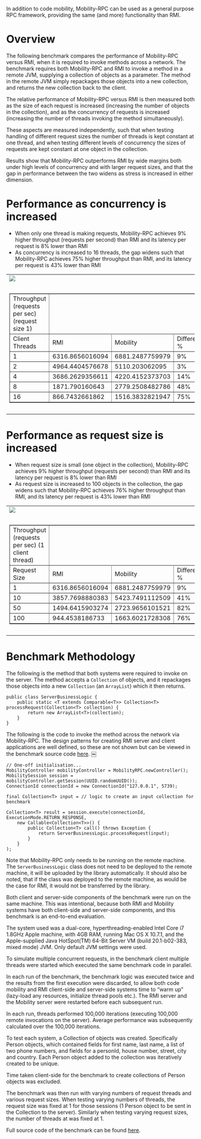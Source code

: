 In addition to code mobility, Mobility-RPC can be used as a general purpose RPC framework, providing the same (and more) functionality than RMI.

# Overview #

The following benchmark compares the performance of Mobility-RPC versus RMI, when it is required to invoke methods across a network. The benchmark requires both Mobility-RPC and RMI to invoke a method in a remote JVM, supplying a collection of objects as a parameter. The method in the remote JVM simply repackages those objects into a new collection, and returns the new collection back to the client.

The relative performance of Mobility-RPC versus RMI is then measured both as the size of each request is increased (increasing the number of objects in the collection), and as the concurrency of requests is increased (increasing the number of threads invoking the method simultaneously).

These aspects are measured independently, such that when testing handling of different request sizes the number of threads is kept constant at one thread, and when testing different levels of concurrency the sizes of requests are kept constant at one object in the collection.

Results show that Mobility-RPC outperforms RMI by wide margins both under high levels of concurrency and with larger request sizes, and that the gap in performance between the two widens as stress is increased in either dimension.

# Performance as concurrency is increased #

  * When only one thread is making requests, Mobility-RPC achieves 9% higher throughput (requests per second) than RMI and its latency per request is 8% lower than RMI
  * As concurrency is increased to 16 threads, the gap widens such that Mobility-RPC achieves 75% higher throughput than RMI, and its latency per request is 43% lower than RMI

<table>
<tr><td><img src='https://raw.githubusercontent.com/npgall/mobility-rpc/master/documentation/images/Throughput_varying_concurrency.png' /></td><td><img src='https://raw.githubusercontent.com/npgall/mobility-rpc/master/documentation/images/Latency_varying_concurrency.png' /></td></tr>
<tr><td>
<table cellpadding='4' border='1' cellspacing='0' width='100%'>
<tr><td>Throughput (requests per sec) (request size 1)</td></tr>
<tr><td>Client Threads</td><td>RMI</td><td>Mobility</td><td>Difference %</td></tr>
<tr><td>1</td><td>6316.8656016094</td><td>6881.2487759979</td><td>9%</td></tr>
<tr><td>2</td><td>4964.4404576678</td><td>5110.203062095</td><td>3%</td></tr>
<tr><td>4</td><td>3686.2629356611</td><td>4220.4152373703</td><td>14%</td></tr>
<tr><td>8</td><td>1871.790160643</td><td>2779.2508482786</td><td>48%</td></tr>
<tr><td>16</td><td>866.7432661862</td><td>1516.3832821947</td><td>75%</td></tr>
</table>
</td><td>
<table cellpadding='4' border='1' cellspacing='0' width='100%'>
<tr><td>Latency per request (ns) (request size 1)</td></tr>
<tr><td>Client Threads</td><td>RMI</td><td>Mobility</td><td>Difference %</td></tr>
<tr><td>1</td><td>158306.36</td><td>145322.46</td><td>-8%</td></tr>
<tr><td>2</td><td>201432.57</td><td>195686.94</td><td>-3%</td></tr>
<tr><td>4</td><td>271277.4475</td><td>236943.51</td><td>-13%</td></tr>
<tr><td>8</td><td>534247.92</td><td>359809.19125</td><td>-33%</td></tr>
<tr><td>16</td><td>1153744.18125</td><td>659463.878125</td><td>-43%</td></tr>
</table>
</td></tr>
</table>

# Performance as request size is increased #

  * When request size is small (one object in the collection), Mobility-RPC achieves 9% higher throughput (requests per second) than RMI and its latency per request is 8% lower than RMI
  * As request size is increased to 100 objects in the collection, the gap widens such that Mobility-RPC achieves 76% higher throughput than RMI, and its latency per request is 43% lower than RMI

<table>
<tr><td><img src='https://raw.githubusercontent.com/npgall/mobility-rpc/master/documentation/images/Throughput_varying_request_sizes.png' /></td><td><img src='https://raw.githubusercontent.com/npgall/mobility-rpc/master/documentation/images/Latency_varying_request_sizes.png' /></td></tr>
<tr><td>
<table cellpadding='4' border='1' cellspacing='0' width='100%'>
<tr><td>Throughput (requests per sec) (1 client thread)</td></tr>
<tr><td>Request Size</td><td>RMI</td><td>Mobility</td><td>Difference %</td></tr>
<tr><td>1</td><td>6316.8656016094</td><td>6881.2487759979</td><td>9%</td></tr>
<tr><td>10</td><td>3857.7698880383</td><td>5423.7491112509</td><td>41%</td></tr>
<tr><td>50</td><td>1494.6415903274</td><td>2723.9656101521</td><td>82%</td></tr>
<tr><td>100</td><td>944.4538186733</td><td>1663.6021728308</td><td>76%</td></tr>
</table>
</td><td>
<table cellpadding='4' border='1' cellspacing='0' width='100%'>
<tr><td>Latency per request (ns)  (1 client thread)</td></tr>
<tr><td>Request Size</td><td>RMI</td><td>Mobility</td><td>Difference %</td></tr>
<tr><td>1</td><td>158306.36</td><td>145322.46</td><td>-8%</td></tr>
<tr><td>10</td><td>259217.12</td><td>184374.31</td><td>-29%</td></tr>
<tr><td>50</td><td>669056.72</td><td>367111.83</td><td>-45%</td></tr>
<tr><td>100</td><td>1058813.02</td><td>601105.25</td><td>-43%</td></tr>
</table>
</td></tr>
</table>

# Benchmark Methodology #

The following is the method that both systems were required to invoke on the server. The method accepts a `Collection` of objects, and it repackages those objects into a new `Collection` (an `ArrayList`) which it then returns.
```
public class ServerBusinessLogic {
    public static <T extends Comparable<T>> Collection<T> processRequest(Collection<T> collection) {
        return new ArrayList<T>(collection);
    }
}
```


The following is the code to invoke the method across the network via Mobility-RPC. The design patterns for creating RMI server and client applications are well defined, so these are not shown but can be viewed in the benchmark source code [here](../code/src/test/java/com/googlecode/mobilityrpc/benchmarks/rmi/).
￼
```
// One-off initialisation...
MobilityController mobilityController = MobilityRPC.newController();
MobilitySession session = mobilityController.getSession(UUID.randomUUID());
ConnectionId connectionId = new ConnectionId("127.0.0.1", 5739);

final Collection<T> input = // logic to create an input collection for benchmark

Collection<T> result = session.execute(connectionId, ExecutionMode.RETURN_RESPONSE,
    new Callable<Collection<T>>() {
        public Collection<T> call() throws Exception {
            return ServerBusinessLogic.processRequest(input);
        }
    }
);
```

Note that Mobility-RPC only needs to be running on the remote machine. The `ServerBusinessLogic` class does not need to be deployed to the remote machine, it will be uploaded by the library automatically. It should also be noted, that if the class was deployed to the remote machine, as would be the case for RMI, it would not be transferred by the library.

Both client and server-side components of the benchmark were run on the same machine. This was intentional, because both RMI and Mobility systems have both client-side and server-side components, and this benchmark is an end-to-end evaluation.

The system used was a dual-core, hyperthreading-enabled Intel Core i7 1.8GHz Apple machine, with 4GB RAM, running Mac OS X 10.7.1, and the Apple-supplied Java HotSpot(TM) 64-Bit Server VM (build 20.1-b02-383, mixed mode) JVM. Only default JVM settings were used.

To simulate multiple concurrent requests, in the benchmark client multiple threads were started which executed the same benchmark code in parallel.

In each run of the benchmark, the benchmark logic was executed twice and the results from the first execution were discarded, to allow both code mobility and RMI client-side and server-side systems time to “warm up” (lazy-load any resources, initialize thread pools etc.). The RMI server and the Mobility server were restarted before each subsequent run.

In each run, threads performed 100,000 iterations (executing 100,000 remote invocations on the server). Average performance was subsequently calculated over the 100,000 iterations.

To test each system, a Collection of objects was created. Specifically Person objects, which contained fields for first name, last name, a list of two phone numbers, and fields for a personId, house number, street, city and country. Each Person object added to the collection was iteratively created to be unique.

Time taken client-side for the benchmark to create collections of Person objects was excluded.

The benchmark was then run with varying numbers of request threads and various request sizes. When testing varying numbers of threads, the request size was fixed at 1 for those sessions (1 Person object to be sent in the Collection to the server). Similarly when testing varying request sizes, the number of threads at was fixed at 1.

Full source code of the benchmark can be found [here](../code/src/test/java/com/googlecode/mobilityrpc/benchmarks/rmi/).